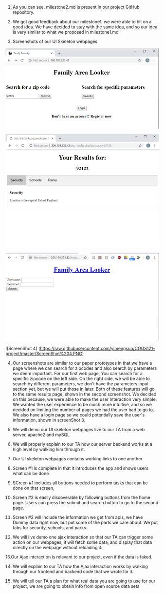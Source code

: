 1. As you can see, milestone2.md is present in our project GitHub repository.

2. We got good feedback about our milestone1, we were able to hit on a good idea. We have decided to stay with the same idea, and so our idea is very similar to what we proposed in milestone1.md

3. Screenshots of our UI Skeleton webpages 

  ![ScreenShot 1](https://raw.githubusercontent.com/yimengsun/COGS121-project/master/ScreenShot%201%20.PNG)
  
  ![ScreenShot 2](https://raw.githubusercontent.com/yimengsun/COGS121-project/master/ScreenShot%202.PNG)
  
  ![ScreenShot 3](https://raw.githubusercontent.com/yimengsun/COGS121-project/master/ScreenShot%203.PNG)
  
  ![ScreenShot 4] (https://raw.githubusercontent.com/yimengsun/COGS121-project/master/ScreenShot%204.PNG)
  
4. Our screenshots are similar to our paper prototypes in that we have a page where we can search for zipcodes and also search by parameters we deem important. For our first web page, You can search for a specific zipcode on the left side. On the right side, we will be able to search by different parameters, we don't have the parameters input section yet, but we will put those in later. Both of these features will go to the same results page, shown in the second screenshot. We decided on this because, we were able to make the user Interaction very simple. We wanted the user experience to be much more intuitive, and so we decided on limiting the number of pages we had the user had to go to. We also have a login page so we could potentially save the user's information, shown in screenShot 3.

5. We will demo our UI skeleton webpages live to our TA from a web server, apache2 and mySQL

6. We will properly explain to our TA how our server backend works at a high level by walking him through it.

7. Our UI skeleton webpages contains working links to one another

8. Screen #1 is complete in that it introduces the app and shows users what can be done

9. SCreen #1 includes all buttons needed to perform tasks that can be done on that screen, 

10. Screen #2 is easily discoverable by following buttons from the home page. Users can press the submit and search button to go to the second page.

11. Screen #2 will include the information we get from apis, we have Dummy data right now, but put some of the parts we care about. We put tabs for security, schools, and parks.

12. We will live demo one ajax interaction so that our TA can trigger some action on our webpages, it will fetch some data, and display that data directly on the webpage without reloading it.

13.Our Ajax interaction is relevant to our project, even if the data is faked.

14. We will explain to our TA how the Ajax interaction works by walking through our frontend and backend code that we wrote for it.

15. We will tell our TA a plan for what real data you are going to use for our project, we are going to obtain info from open source data sets. 
